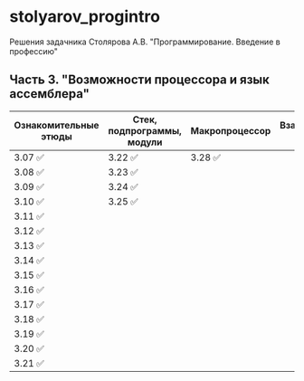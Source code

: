 # stolyarov_progintro
 Решения задачника Столярова А.В. "Программирование. Введение в профессию"

## Часть 3. "Возможности процессора и язык ассемблера"
| Ознакомительныe этюды | Стек, подпрограммы, модули | Макропроцессор | Взаимодействие с ОС |
| ------------- | -------------- |------------- |------------ |
| 3.07 :white_check_mark:  | 3.22 :white_check_mark: | 3.28 :white_check_mark:    |  |
| 3.08 :white_check_mark:  | 3.23 :white_check_mark: |   |  |
| 3.09 :white_check_mark:  | 3.24 :white_check_mark: |   |  |
| 3.10 :white_check_mark:  | 3.25 :white_check_mark: |   |  |
| 3.11 :white_check_mark:  |   |   |  |
| 3.12 :white_check_mark:  |   |   |  |
| 3.13 :white_check_mark:  |   |   |  |
| 3.14 :white_check_mark:  |   |   |  |
| 3.15 :white_check_mark:  |   |   |  |
| 3.16 :white_check_mark:  |   |   |  |
| 3.17 :white_check_mark:  |   |   |  |
| 3.18 :white_check_mark:  |   |   |  |
| 3.19 :white_check_mark:  |   |   |  |
| 3.20 :white_check_mark:  |   |   |  |
| 3.21 :white_check_mark:  |   |   |  |

